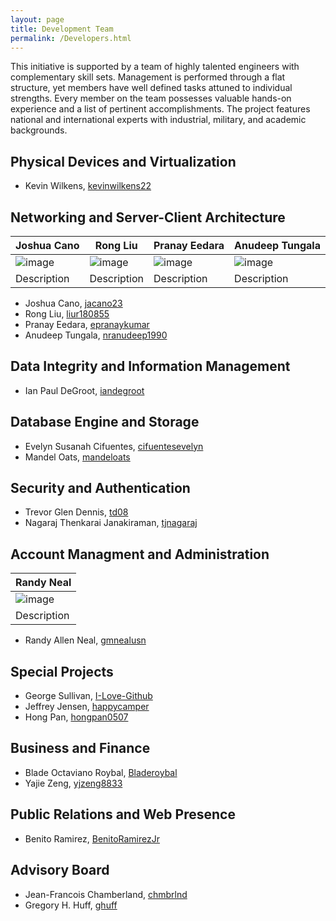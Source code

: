 ```yaml
---
layout: page
title: Development Team
permalink: /Developers.html
---
```


This initiative is supported by a team of highly talented engineers with complementary skill sets.
Management is performed through a flat structure, yet members have well defined tasks attuned to individual strengths.
Every member on the team possesses valuable hands-on experience and a list of pertinent accomplishments.
The project features national and international experts with industrial, military, and academic backgrounds.

## Physical Devices and Virtualization
* Kevin Wilkens, [kevinwilkens22](https://github.com/kevinwilkens22)

## Networking and Server-Client Architecture

Joshua Cano | Rong Liu | Pranay Eedara | Anudeep Tungala  
--- | --- | --- | ---
![image](http://i.imgur.com/2G0X5Gp.jpg) | ![image](http://i.imgur.com/2G0X5Gp.jpg) | ![image](http://i.imgur.com/2G0X5Gp.jpg) | ![image](http://i.imgur.com/2G0X5Gp.jpg) |
Description | Description | Description | Description |

* Joshua Cano, [jacano23](https://github.com/jacano23)
* Rong Liu, [liur180855](https://github.com/liur180855)
* Pranay Eedara, [epranaykumar](https://github.com/epranaykumar)
* Anudeep Tungala, [nranudeep1990](https://github.com/nranudeep1990)

## Data Integrity and Information Management
* Ian Paul DeGroot, [iandegroot](https://github.com/iandegroot)

## Database Engine and Storage
* Evelyn Susanah Cifuentes, [cifuentesevelyn](https://github.com/cifuentesevelyn)
* Mandel Oats, [mandeloats](https://github.com/mandeloats)

## Security and Authentication 
* Trevor Glen Dennis, [td08](https://github.com/td08)
* Nagaraj Thenkarai Janakiraman, [tjnagaraj](https://github.com/tjnagaraj)

## Account Managment and Administration

Randy Neal |
--- |
![image](http://i.imgur.com/gBFfmli.jpg) |
Description |

* Randy Allen Neal, [gmnealusn](https://github.com/gmnealusn)

## Special Projects
* George Sullivan, [I-Love-Github](https://github.com/I-Love-Github)
* Jeffrey Jensen, [happycamper](https://github.com/happycamper)
* Hong Pan, [hongpan0507](https://github.com/hongpan0507)

## Business and Finance
* Blade Octaviano Roybal, [Bladeroybal](https://github.com/Bladeroybal)
* Yajie Zeng, [yjzeng8833](https://github.com/yjzeng8833)

## Public Relations and Web Presence
* Benito Ramirez, [BenitoRamirezJr](https://github.com/BenitoRamirezJr)

## Advisory Board
* Jean-Francois Chamberland, [chmbrlnd](https://github.com/chmbrlnd)
* Gregory H. Huff, [ghuff](https://github.com/ghuff)

